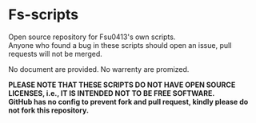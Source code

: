 # Fs-scripts

Open source repository for Fsu0413's own scripts.  
Anyone who found a bug in these scripts should open an issue, pull requests will not be merged.

No document are provided. No warrenty are promized.

__PLEASE NOTE THAT THESE SCRIPTS DO NOT HAVE OPEN SOURCE LICENSES, i.e., IT IS INTENDED NOT TO BE FREE SOFTWARE.__  
__GitHub has no config to prevent fork and pull request, kindly please do not fork this repository.__
